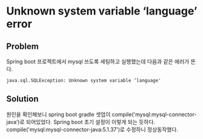 # Unknown system variable ‘language’ error

## Problem
Spring boot 프로젝트에서 mysql 쓰도록 세팅하고 실행했는데 다음과 같은 에러가 뜬다.
```
java.sql.SQLException: Unknown system variable ‘language'
```

## Solution
원인을 확인해보니 spring boot gradle 셋업이 compile('mysql:mysql-connector-java’)로 되어있었다. Spring boot 초기 설정이 이렇게 되는 듯하다. compile('mysql:mysql-connector-java:5.1.37’)로 수정하니 정상동작했다.